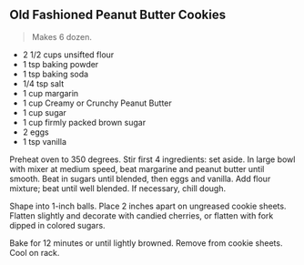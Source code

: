 Old Fashioned Peanut Butter Cookies
--------------------

>Makes 6 dozen.

- 2 1/2 cups unsifted flour
- 1 tsp baking powder
- 1 tsp baking soda
- 1/4 tsp salt
- 1 cup margarin
- 1 cup Creamy or Crunchy Peanut Butter
- 1 cup sugar
- 1 cup firmly packed brown sugar
- 2 eggs
- 1 tsp vanilla


Preheat oven to 350 degrees. Stir first 4 ingredients: set aside. In large bowl with mixer at medium speed, beat margarine and peanut butter until smooth. Beat in sugars until blended, then eggs and vanilla. Add flour mixture; beat until well blended. If necessary, chill dough.

Shape into 1-inch balls. Place 2 inches apart on ungreased cookie sheets. Flatten slightly and decorate with candied cherries, or flatten with fork dipped in colored sugars.

Bake for 12 minutes or until lightly browned. Remove from cookie sheets. Cool on rack.